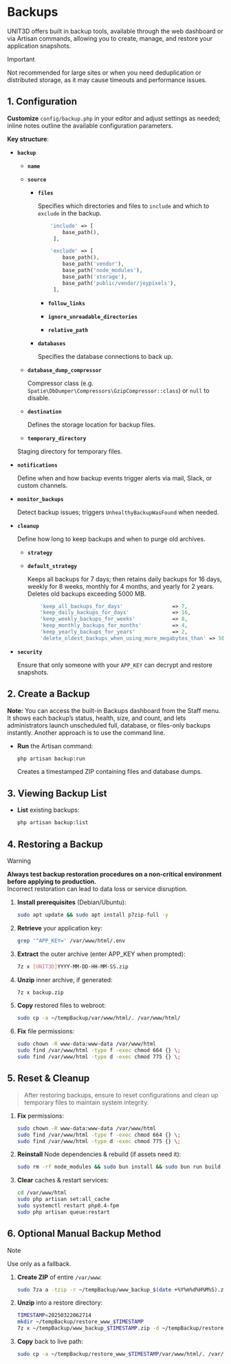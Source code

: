 # Backups

UNIT3D offers built in backup tools, available through the web dashboard or via Artisan commands, allowing you to create, manage, and restore your application snapshots.

> [!IMPORTANT]  
> Not recommended for large sites or when you need deduplication or distributed storage, as it may cause timeouts and performance issues.

## 1. Configuration

 **Customize** `config/backup.php` in your editor and adjust settings as needed; inline notes outline the available configuration parameters.

 **Key structure**:  

- **`backup`**  

    - **`name`**   

    - **`source`**   
        - **`files`**  

            Specifies which directories and files to `include` and which to `exclude` in the backup.

            ```php
                'include' => [
                    base_path(),           
                 ],

                'exclude' => [
                    base_path(),
                    base_path('vendor'),
                    base_path('node_modules'),
                    base_path('storage'),
                    base_path('public/vendor/joypixels'), 
                 ],
            ```       

           - **`follow_links`** 

           - **`ignore_unreadable_directories`** 

           - **`relative_path`** 

        - **`databases`**  

            Specifies the database connections to back up.

    - **`database_dump_compressor`**  

         Compressor class (e.g. `Spatie\DbDumper\Compressors\GzipCompressor::class`) or `null` to disable.

    - **`destination`**  

         Defines the storage location for backup files.​

    - **`temporary_directory`**  

     Staging directory for temporary files.

- **`notifications`**  

    Define when and how backup events trigger alerts via mail, Slack, or custom channels. 

- **`monitor_backups`**  

    Detect backup issues; triggers `UnhealthyBackupWasFound` when needed.  

- **`cleanup`**  

    Define how long to keep backups and when to purge old archives. 

    - **`strategy`**  

    - **`default_strategy`**  

         Keeps all backups for 7 days; then retains daily backups for 16 days, weekly for 8 weeks, monthly for 4 months, and yearly for 2 years. Deletes old backups exceeding 5000 MB.

         ```php
             'keep_all_backups_for_days'                => 7,
             'keep_daily_backups_for_days'              => 16,
             'keep_weekly_backups_for_weeks'            => 8,
             'keep_monthly_backups_for_months'          => 4,
             'keep_yearly_backups_for_years'            => 2,
             'delete_oldest_backups_when_using_more_megabytes_than' => 5000,
         ```

- **`security`**  

    Ensure that only someone with your `APP_KEY` can decrypt and restore snapshots.

## 2. Create a Backup

**Note:** You can access the built-in Backups dashboard from the Staff menu. It shows each backup’s status, health, size, and count, and lets administrators launch unscheduled full, database, or files-only backups instantly. Another approach is to use the command line.

- **Run** the Artisan command:

   ```sh
   php artisan backup:run
   ```

   Creates a timestamped ZIP containing files and database dumps.


## 3. Viewing Backup List

- **List** existing backups:

   ```sh
   php artisan backup:list
   ```


## 4. Restoring a Backup

> [!WARNING]  
> **Always test backup restoration procedures on a non‑critical environment before applying to production.**  
> Incorrect restoration can lead to data loss or service disruption.

1. **Install prerequisites** (Debian/Ubuntu):

   ```sh
   sudo apt update && sudo apt install p7zip-full -y
   ```

2. **Retrieve** your application key:

   ```sh
   grep '^APP_KEY=' /var/www/html/.env
   ```

3. **Extract** the outer archive (enter APP_KEY when prompted):

   ```sh
   7z x [UNIT3D]YYYY-MM-DD-HH-MM-SS.zip
   ```

4. **Unzip** inner archive, if generated:

   ```sh
   7z x backup.zip
   ```

5. **Copy** restored files to webroot:

   ```sh
   sudo cp -a ~/tempBackup/var/www/html/. /var/www/html/
   ```

6. **Fix** file permissions:

   ```sh
   sudo chown -R www-data:www-data /var/www/html
   sudo find /var/www/html -type f -exec chmod 664 {} \;
   sudo find /var/www/html -type d -exec chmod 775 {} \;
   ```

## 5. Reset & Cleanup

> After restoring backups, ensure to reset configurations and clean up temporary files to maintain system integrity.

1. **Fix** permissions:

   ```sh
   sudo chown -R www-data:www-data /var/www/html
   sudo find /var/www/html -type f -exec chmod 664 {} \;
   sudo find /var/www/html -type d -exec chmod 775 {} \;
   ```

2. **Reinstall** Node dependencies & rebuild (if assets need it):

   ```sh
   sudo rm -rf node_modules && sudo bun install && sudo bun run build
   ```

3. **Clear** caches & restart services:

   ```sh
   cd /var/www/html
   sudo php artisan set:all_cache
   sudo systemctl restart php8.4-fpm
   sudo php artisan queue:restart
   ```

## 6. Optional Manual Backup Method

> [!NOTE]
> Use only as a fallback.

1. **Create ZIP** of entire `/var/www`:

   ```sh
   sudo 7za a -tzip -r ~/tempBackup/www_backup_$(date +%Y%m%d%H%M%S).zip /var/www
   ```

2. **Unzip** into a restore directory:

   ```sh
   TIMESTAMP=20250322062714
   mkdir ~/tempBackup/restore_www_$TIMESTAMP
   7z x ~/tempBackup/www_backup_$TIMESTAMP.zip -d ~/tempBackup/restore_www_$TIMESTAMP
   ```

3. **Copy** back to live path:

   ```sh
   sudo cp -a ~/tempBackup/restore_www_$TIMESTAMP/var/www/html/. /var/www/html/
   ```   
